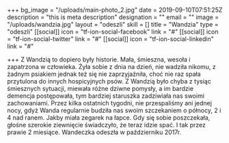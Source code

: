 +++
bg_image = "/uploads/main-photo_2.jpg"
date = 2019-09-10T07:51:25Z
description = "this is meta description"
designation = ""
email = ""
image = "/uploads/wandzia.jpg"
layout = "odeszli"
skill = []
title = "Wandzia"
type = "odeszli"
[[social]]
icon = "tf-ion-social-facebook"
link = "#"
[[social]]
icon = "tf-ion-social-twitter"
link = "#"
[[social]]
icon = "tf-ion-social-linkedin"
link = "#"

+++
Z Wandzią to dopiero były historie. Mała, śmieszna, wesoła i zapatrzona w człowieka. Żyła sobie z dnia na dzień, nie wadziła nikomu, z żadnym psiakiem jednak też się nie zaprzyjaźniła, choć nie raz spała przytulona do innych hospicyjnych psów. Z Wandzią było chyba z tysiąc śmiesznych sytuacji, miewała różne dziwne pomysły, a im bardzie demencja postępowała, tym bardziej staruszka zadziwiała nas swoimi zachowaniami. Przez kilka ostatnich tygodni, nie przespaliśmy ani jednej nocy, gdyż Wanda regularnie budziła nas swoim szczekaniem o północy, 2 i 4 nad ranem. Jakby miała zegarek na łapce. Gdy się sobie poszczekała, głośne szerokie ziewnięcie świadczyło, że teraz idzie spać. I tak przez prawie 2 miesiące. Wandeczka odeszła w październiku 2017r.